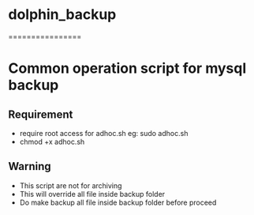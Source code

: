 # dolphin_backup
================

# Common operation script for mysql backup
## Requirement
   * require root access for adhoc.sh eg: sudo adhoc.sh
   * chmod +x adhoc.sh

## Warning
   * This script are not for archiving
   * This will override all file inside backup folder
   * Do make backup all file inside backup folder before proceed

